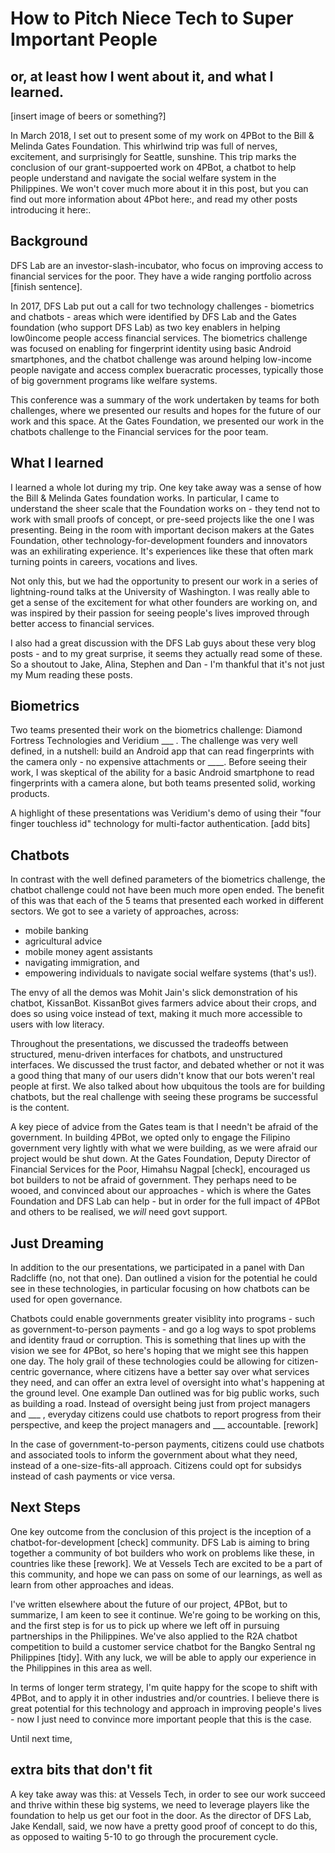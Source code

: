 # How to Pitch Niece Tech to Super Important People
## or, at least how I went about it, and what I learned.


[insert image of beers or something?]

In March 2018, I set out to present some of my work on 4PBot to the Bill & Melinda Gates Foundation. This whirlwind trip was full of nerves, excitement, and surprisingly for Seattle, sunshine. This trip marks the conclusion of our grant-suppoerted work on 4PBot, a chatbot to help people understand and navigate the social welfare system in the Philippines. We won't cover much more about it in this post, but you can find out more information about 4Pbot here:, and read my other posts introducing it here:.

## Background

DFS Lab are an investor-slash-incubator, who focus on improving access to financial services for the poor. They have a wide ranging portfolio across [finish sentence].

In 2017, DFS Lab put out a call for two technology challenges - biometrics and chatbots - areas which were identified by DFS Lab and the Gates foundation (who support DFS Lab) as two key enablers in helping low0income people access financial services. The biometrics challenge was focused on enabling for fingerprint identity using basic Android smartphones, and the chatbot challenge was around helping low-income people navigate and access complex bueracratic processes, typically those of big government programs like welfare systems.

This conference was a summary of the work undertaken by teams for both challenges, where we presented our results and hopes for the future of our work and this space. At the Gates Foundation, we presented our work in the chatbots challenge to the Financial services for the poor team.


## What I learned

I learned a whole lot during my trip. One key take away was a sense of how the Bill & Melinda Gates foundation works. In particular, I came to understand the sheer scale that the Foundation works on - they tend not to work with small proofs of concept, or pre-seed projects like the one I was presenting. Being in the room with important decison makers at the Gates Foundation, other technology-for-development founders and innovators was an exhilirating experience. It's experiences like these that often mark turning points in careers, vocations and lives.

Not only this, but we had the opportunity to present our work in a series of lightning-round talks at the University of Washington. I was really able to get a sense of the excitement for what other founders are working on, and was inspired by their passion for seeing people's lives improved through better access to financial services.

I also had a great discussion with the DFS Lab guys about these very blog posts - and to my great surprise, it seems they actually read some of these. So a shoutout to Jake, Alina, Stephen and Dan - I'm thankful that it's not just my Mum reading these posts.


## Biometrics

Two teams presented their work on the biometrics challenge: Diamond Fortress Technologies and Veridium ___ . The challenge was very well defined, in a nutshell: build an Android app that can read fingerprints with the camera only - no expensive attachments or ____. Before seeing their work, I was skeptical of the ability for a basic Android smartphone to read fingerprints with a camera alone, but both teams presented solid, working products.

A highlight of these presentations was Veridium's demo of using their "four finger touchless id" technology for multi-factor authentication. [add bits]


## Chatbots

In contrast with the well defined parameters of the biometrics challenge, the chatbot challenge could not have been much more open ended. The benefit of this was that each of the 5 teams that presented each worked in different sectors. We got to see a variety of approaches, across:
- mobile banking
- agricultural advice
- mobile money agent assistants
- navigating immigration, and
- empowering individuals to navigate social welfare systems (that's us!).

The envy of all the demos was Mohit Jain's slick demonstration of his chatbot, KissanBot. KissanBot gives farmers advice about their crops, and does so using voice instead of text, making it much more accessible to users with low literacy.

Throughout the presentations, we discussed the tradeoffs between structured, menu-driven interfaces for chatbots, and unstructured interfaces. We discussed the trust factor, and debated whether or not it was a good thing that many of our users didn't know that our bots weren't real people at first. We also talked about how ubquitous the tools are for building chatbots, but the real challenge with seeing these programs be successful is the content.

A key piece of advice from the Gates team is that I needn't be afraid of the government. In building 4PBot, we opted only to engage the Filipino government very lightly with what we were building, as we were afraid our project would be shut down. At the Gates Foundation, Deputy Director of Financial Services for the Poor, Himahsu Nagpal [check], encouraged us bot builders to not be afraid of government. They perhaps need to be wooed, and convinced about our approaches - which is where the Gates Foundation and DFS Lab can help - but in order for the full impact of 4PBot and others to be realised, we *will* need govt support.


## Just Dreaming

In addition to the our presentations, we participated in a panel with Dan Radcliffe (no, not that one). Dan outlined a vision for the potential he could see in these technologies, in particular focusing on how chatbots can be used for open governance.

Chatbots could enable governments greater visiblity into programs - such as government-to-person payments - and go a log ways to spot problems and identity fraud or corruption. This is something that lines up with the vision we see for 4PBot, so here's hoping that we might see this happen one day. The holy grail of these technologies could be allowing for citizen-centric governance, where citizens have a better say over what services they need, and can offer an extra level of oversight into what's happening at the ground level. One example Dan outlined was for big public works, such as building a road. Instead of oversight being just from project managers and ___ , everyday citizens could use chatbots to report progress from their perspective, and keep the project managers and ___ accountable. [rework]

In the case of government-to-person payments, citizens could use chatbots and associated tools to inform the government about what they need, instead of a one-size-fits-all approach. Citizens could opt for subsidys instead of cash payments or vice versa.


## Next Steps

One key outcome from the conclusion of this project is the inception of a chatbot-for-development [check] community. DFS Lab is aiming to bring together a community of bot builders who work on problems like these, in countries like these [rework]. We at Vessels Tech are excited to be a part of this community, and hope we can pass on some of our learnings, as well as learn from other approaches and ideas.

I've written elsewhere about the future of our project, 4PBot, but to summarize, I am keen to see it continue. We're going to be working on this, and the first step is for us to pick up where we left off in pursuing partnerships in the Philippines. We've also applied to the R2A chatbot competition to build a customer service chatbot for the Bangko Sentral ng Philippines [tidy]. With any luck, we will be able to apply our experience in the Philippines in this area as well.

In terms of longer term strategy, I'm quite happy for the scope to shift with 4PBot, and to apply it in other industries and/or countries. I believe there is great potential for this technology and approach in improving people's lives - now I just need to convince more important people that this is the case.

Until next time,




## extra bits that don't fit

A key take away was this: at Vessels Tech, in order to see our work succeed and thrive within these big systems, we need to leverage players like the foundation to help us get our foot in the door. As the director of DFS Lab, Jake Kendall, said, we now have a pretty good proof of concept to do this, as opposed to waiting 5-10 to go through the procurement cycle.
